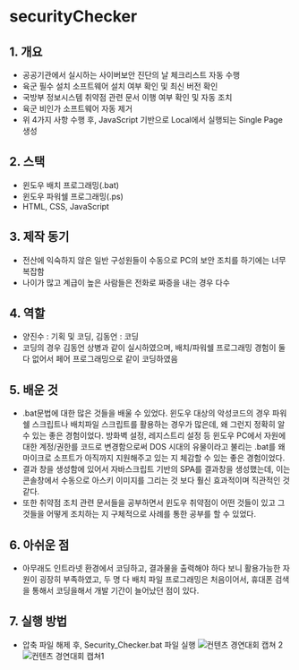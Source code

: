 # securityChecker
## 1. 개요
- 공공기관에서 실시하는 사이버보안 진단의 날 체크리스트 자동 수행
- 육군 필수 설치 소프트웨어 설치 여부 확인 및 최신 버전 확인
- 국방부 정보시스템 취약점 관련 문서 이행 여부 확인 및 자동 조치
- 육군 비인가 소프트웨어 자동 제거
- 위 4가지 사항 수행 후, JavaScript 기반으로 Local에서 실행되는 Single Page 생성

## 2. 스택
- 윈도우 배치 프로그래밍(.bat)
- 윈도우 파워쉘 프로그래밍(.ps)
- HTML, CSS, JavaScript

## 3. 제작 동기
- 전산에 익숙하지 않은 일반 구성원들이 수동으로 PC의 보안 조치를 하기에는 너무 복잡함
- 나이가 많고 계급이 높은 사람들은 전화로 짜증을 내는 경우 다수

## 4. 역할
- 양진수 :  기획 및 코딩, 김동언 : 코딩
- 코딩의 경우 김동언 상병과 같이 실시하였으며, 배치/파워쉘 프로그래밍 경험이 둘 다 없어서 페어 프로그래밍으로 같이 코딩하였음

## 5. 배운 것
- .bat문법에 대한 많은 것들을 배울 수 있었다. 윈도우 대상의 악성코드의 경우 파워쉘 스크립트나 배치파일 스크립트를 활용하는 경우가 많은데, 
 왜 그런지 정확히 알 수 있는 좋은 경험이었다. 방화벽 설정, 레지스트리 설정 등 윈도우 PC에서 자원에대한 계정/권한를 코드로 변경함으로써
 DOS 시대의 유물이라고 불리는 .bat를 왜 마이크로 소프트가 아직까지 지원해주고 있는 지 체감할 수 있는 좋은 경험이었다.
- 결과 창을 생성함에 있어서 자바스크립트 기반의 SPA를 결과창을 생성했는데, 이는 콘솔창에서 수동으로 아스키 이미지를 그리는 것 보다
훨신 효과적이며 직관적인 것 같다.
- 또한 취약점 조치 관련 문서들을 공부하면서 윈도우 취약점이 어떤 것들이 있고 그것들을 어떻게 조치하는 지 구체적으로 사례를 통한 공부를 할 수 있었다.

## 6. 아쉬운 점
- 아무래도 인트라넷 환경에서 코딩하고, 결과물을 출력해야 하다 보니 활용가능한 자원이 굉장히 부족하였고, 두 명 다 배치 파일 프로그래밍은 
처음이어서, 휴대폰 검색을 통해서 코딩을해서 개발 기간이 늘어났던 점이 있다.

## 7. 실행 방법
- 압축 파일 해제 후, Security_Checker.bat 파일 실행
![컨텐츠 경연대회 캡쳐 2](https://user-images.githubusercontent.com/85774577/221414910-a2d5d637-9d8f-4879-9135-82deb6256aae.png)
![컨텐츠 경연대회 캡쳐1](https://user-images.githubusercontent.com/85774577/221414925-66fa5f16-a0b7-48dd-88a8-f3924ab69a3d.png)
